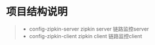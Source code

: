 # 项目结构说明

>* config-zipkin-server zipkin server 链路监控server
>* config-zipkin-client zipkin client 链路监控client
